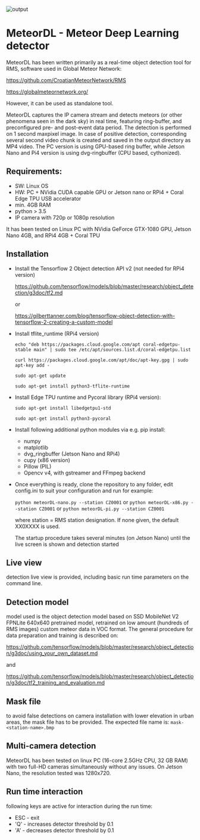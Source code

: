 ![output](https://user-images.githubusercontent.com/5328519/110521871-97224f00-8110-11eb-94be-b13ebe622a85.jpg)
# MeteorDL - Meteor Deep Learning detector

MeteorDL has been written primarily as a real-time object detection tool for RMS, software used in Global Meteor Network:

https://github.com/CroatianMeteorNetwork/RMS

https://globalmeteornetwork.org/

However, it can be used as standalone tool.

MeteorDL captures the IP camera stream and detects meteors (or other phenomena seen in the dark sky) in real time, featuring ring-buffer, and preconfigured pre- and post-event data period.
The detection is performed on 1 second maxpixel image.
In case of positive detection, corresponding several second video chunk is created and saved in the output directory as MP4 video.
The PC version is using GPU-based ring buffer, while Jetson Nano and Pi4 version is using dvg-ringbuffer (CPU based, cythonized).

## Requirements:

- SW: Linux OS
- HW: PC + NVidia CUDA capable GPU or Jetson nano or RPi4 + Coral Edge TPU USB accelerator
- min. 4GB RAM
- python > 3.5
- IP camera with 720p or 1080p resolution

It has been tested on Linux PC with NVidia GeForce GTX-1080 GPU, Jetson Nano 4GB, and RPi4 4GB + Coral TPU

## Installation
- Install the Tensorflow 2 Object detection API v2 (not needed for RPi4 version)
  
  https://github.com/tensorflow/models/blob/master/research/object_detection/g3doc/tf2.md
  
  or
  
  https://gilberttanner.com/blog/tensorflow-object-detection-with-tensorflow-2-creating-a-custom-model
  
- Install tflite_runtime (RPi4 version)

  `echo "deb https://packages.cloud.google.com/apt coral-edgetpu-stable main" | sudo tee /etc/apt/sources.list.d/coral-edgetpu.list`
  
  `curl https://packages.cloud.google.com/apt/doc/apt-key.gpg | sudo apt-key add -`
  
  `sudo apt-get update`
  
  `sudo apt-get install python3-tflite-runtime`

- Install Edge TPU runtime and Pycoral library (RPi4 version):

  `sudo apt-get install libedgetpu1-std`
  
  `sudo apt-get install python3-pycoral`

- Install following additional python modules via e.g. pip install:
  - numpy
  - matplotlib
  - dvg_ringbuffer (Jetson Nano and RPi4)
  - cupy (x86 version)
  - Pillow (PIL)
  - Opencv v4, with gstreamer and FFmpeg backend

- Once everything is ready, clone the repository to any folder, edit config.ini to suit your configuration and run for example:
  
  `python meteorDL-nano.py --station CZ0001`
  or
  `python meteorDL-x86.py --station CZ0001`
  or
  `python meteorDL-pi.py --station CZ0001`
  
  where station = RMS station designation. If none given, the default XX0XXXX is used.
  
  The startup procedure takes several minutes (on Jetson Nano) until the live screen is shown and detection started

## Live view

detection live view is provided, including basic run time parameters on the command line. 

## Detection model

model used is the object detection model based on SSD MobileNet V2 FPNLite 640x640 pretrained model, retrained on low amount (hundreds of RMS images) custom meteor data in VOC format.
The general procedure for data preparation and training is described on:

https://github.com/tensorflow/models/blob/master/research/object_detection/g3doc/using_your_own_dataset.md

and

https://github.com/tensorflow/models/blob/master/research/object_detection/g3doc/tf2_training_and_evaluation.md

## Mask file

to avoid false detections on camera installation with lower elevation in urban areas, the mask file has to be provided.
The expected file name is: `mask-<station-name>.bmp`
  
## Multi-camera detection

MeteorDL has been tested on linux PC (16-core 2.5GHz CPU, 32 GB RAM) with two full-HD cameras simultaneously without any issues.
On Jetson Nano, the resolution tested was 1280x720.

## Run time interaction

following keys are active for interaction during the run time:

- ESC - exit
- 'Q' - increases detector threshold by 0.1
- 'A' - decreases detector threshold by 0.1


